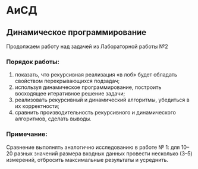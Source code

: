 # АиСД
## Динамическое программирование

Продолжаем работу над задачей из Лабораторной работы №2
### Порядок работы:
1. показать, что рекурсивная реализация «в лоб» будет обладать свойством перекрывающихся подзадач;
2. используя динамическое программирование, построить восходящее итеративное решение задачи;
3. реализовать рекурсивный и динамический алгоритмы, убедиться в их корректности;
4. сравнить производительность рекурсивного и динамического алгоритмов, сделать выводы.

### Примечание:
Сравнение выполнять аналогично исследованию в работе № 1: для 10–20 разных значений размера входных данных провести несколько (3–5) измерений, отбросить максимальные результаты и усреднить.
